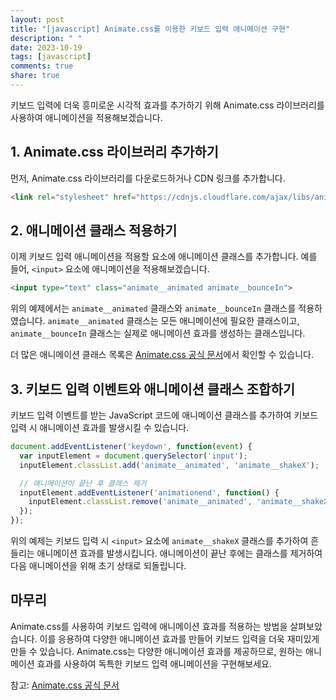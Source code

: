 ```yaml
---
layout: post
title: "[javascript] Animate.css를 이용한 키보드 입력 애니메이션 구현"
description: " "
date: 2023-10-19
tags: [javascript]
comments: true
share: true
---
```


키보드 입력에 더욱 흥미로운 시각적 효과를 추가하기 위해 Animate.css 라이브러리를 사용하여 애니메이션을 적용해보겠습니다.

## 1. Animate.css 라이브러리 추가하기

먼저, Animate.css 라이브러리를 다운로드하거나 CDN 링크를 추가합니다. 

```html
<link rel="stylesheet" href="https://cdnjs.cloudflare.com/ajax/libs/animate.css/4.1.1/animate.min.css">
```

## 2. 애니메이션 클래스 적용하기

이제 키보드 입력 애니메이션을 적용할 요소에 애니메이션 클래스를 추가합니다. 예를 들어, `<input>` 요소에 애니메이션을 적용해보겠습니다.

```html
<input type="text" class="animate__animated animate__bounceIn">
```

위의 예제에서는 `animate__animated` 클래스와 `animate__bounceIn` 클래스를 적용하였습니다. `animate__animated` 클래스는 모든 애니메이션에 필요한 클래스이고, `animate__bounceIn` 클래스는 실제로 애니메이션 효과를 생성하는 클래스입니다. 

더 많은 애니메이션 클래스 목록은 [Animate.css 공식 문서](https://animate.style/)에서 확인할 수 있습니다.

## 3. 키보드 입력 이벤트와 애니메이션 클래스 조합하기

키보드 입력 이벤트를 받는 JavaScript 코드에 애니메이션 클래스를 추가하여 키보드 입력 시 애니메이션 효과를 발생시킬 수 있습니다.

```javascript
document.addEventListener('keydown', function(event) {
  var inputElement = document.querySelector('input');
  inputElement.classList.add('animate__animated', 'animate__shakeX');

  // 애니메이션이 끝난 후 클래스 제거
  inputElement.addEventListener('animationend', function() {
    inputElement.classList.remove('animate__animated', 'animate__shakeX');
  });
});
```

위의 예제는 키보드 입력 시 `<input>` 요소에 `animate__shakeX` 클래스를 추가하여 흔들리는 애니메이션 효과를 발생시킵니다. 애니메이션이 끝난 후에는 클래스를 제거하여 다음 애니메이션을 위해 초기 상태로 되돌립니다.

## 마무리

Animate.css를 사용하여 키보드 입력에 애니메이션 효과를 적용하는 방법을 살펴보았습니다. 이를 응용하여 다양한 애니메이션 효과를 만들어 키보드 입력을 더욱 재미있게 만들 수 있습니다. Animate.css는 다양한 애니메이션 효과를 제공하므로, 원하는 애니메이션 효과를 사용하여 독특한 키보드 입력 애니메이션을 구현해보세요.

참고: [Animate.css 공식 문서](https://animate.style/)